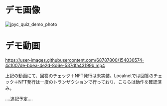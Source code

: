 # デモ画像

![jpyc_quiz_demo_photo](https://user-images.githubusercontent.com/68787800/154030660-00a7c32a-b453-4663-93a7-fcc677ac41ea.png)

# デモ動画

https://user-images.githubusercontent.com/68787800/154030574-4c1007de-bbea-4e2d-8d6e-537dfa43199b.mp4

上記の動画にて、回答のチェック＋NFT発行は未実装。Localnetでは回答のチェック＋NFT発行は一度のトランザクションで行っており、こちらは動作を確認済み。



....追記予定....
